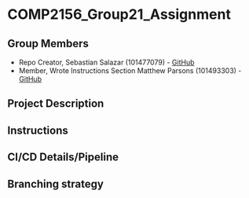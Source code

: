# COMP2156_Group21_Assignment
## Group Members
- Repo Creator, Sebastian Salazar (101477079) - [GitHub](https://github.com/Yefreytor)
- Member, Wrote Instructions Section Matthew Parsons (101493303) - [GitHub](https://github.com/Hanjii7)

## Project Description

## Instructions

## CI/CD Details/Pipeline

## Branching strategy
